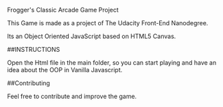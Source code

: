 Frogger's Classic Arcade Game Project

This Game is made as a project of The Udacity Front-End Nanodegree.

Its an Object Oriented JavaScript based on HTML5 Canvas.

##INSTRUCTIONS

Open the Html file in the main folder, so you can start playing and have an idea about the OOP in Vanilla Javascript.

##Contributing

Feel free to contribute and improve the game.